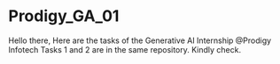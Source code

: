 # Prodigy_GA_01

Hello there, Here are the tasks of the Generative AI Internship @Prodigy Infotech
Tasks 1 and 2 are in the same repository. Kindly check.

